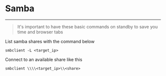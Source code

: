 # Samba
***
> It's important to have these basic commands on standby to save you time and browser tabs

List samba shares with the command below

`smbclient -L <target_ip>`

Connect to an available share like this

`smbclient \\\\<target_ip>\\<share>`
